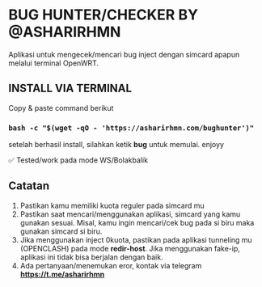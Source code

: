 # BUG HUNTER/CHECKER BY @ASHARIRHMN
Aplikasi untuk mengecek/mencari bug inject dengan simcard apapun melalui terminal OpenWRT.


## INSTALL VIA TERMINAL
Copy & paste command berikut

### `bash -c "$(wget -qO - 'https://asharirhmn.com/bughunter')"`


setelah berhasil install, silahkan ketik **bug** untuk memulai. enjoyy

✅ Tested/work pada mode WS/Bolakbalik



## Catatan
1. Pastikan kamu memiliki kuota reguler pada simcard mu
2. Pastikan saat mencari/menggunakan aplikasi, simcard yang kamu gunakan sesuai. Misal, kamu ingin mencari/cek bug pada si biru maka gunakan simcard si biru.
3. Jika menggunakan inject 0kuota, pastikan pada aplikasi tunneling mu (OPENCLASH) pada mode **redir-host**. Jika menggunakan fake-ip, aplikasi ini tidak bisa berjalan dengan baik.
4. Ada pertanyaan/menemukan eror, kontak via telegram **https://t.me/asharirhmn**
